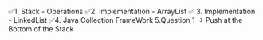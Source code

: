 ✅1. Stack - Operations
✅2. Implementation - ArrayList
✅ 3. Implementation - LinkedList
✅4. Java Collection FrameWork
5.Question 1 -> Push at the Bottom of the Stack